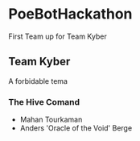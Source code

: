 # PoeBotHackathon

First Team up for Team Kyber

## Team Kyber

A forbidable tema

### The Hive Comand

- Mahan Tourkaman
- Anders 'Oracle of the Void' Berge